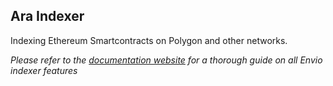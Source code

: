 ## Ara Indexer

Indexing Ethereum Smartcontracts on Polygon and other networks.

*Please refer to the [documentation website](https://docs.envio.dev) for a thorough guide on all Envio indexer features*
